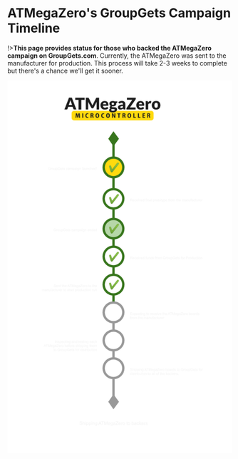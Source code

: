 # ATMegaZero's GroupGets Campaign Timeline

!><strong>This page provides status for those who backed the ATMegaZero campaign on GroupGets.com</strong>. Currently, the ATMegaZero was sent to the manufacturer for production. This process will take 2-3 weeks to complete but there's a chance we'll get it sooner.

![ATMegaZero](./media/atmegazero_campaign_timeline.png)